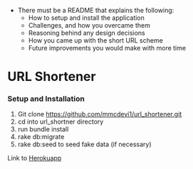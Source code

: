 - There must be a README that explains the following:
  - How to setup and install the application
  - Challenges, and how you overcame them
  - Reasoning behind any design decisions
  - How you came up with the short URL scheme
  - Future improvements you would make with more time

# URL Shortener 

### Setup and Installation

1. Git clone https://github.com/mmcdevi1/url_shortener.git
2. cd into url_shortner directory
3. run bundle install
4. rake db:migrate
5. rake db:seed to seed fake data (if necessary)

Link to [Herokuapp](https://nameless-river-7527.herokuapp.com/)